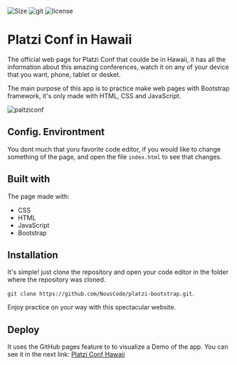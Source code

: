 ![Size](https://img.shields.io/github/repo-size/NousCode/platzi-bootstrap?color=green&label=Size&logo=Hack%20The%20Box&style=for-the-badge) ![git](https://img.shields.io/github/last-commit/NousCode/platzi-bootstrap?logo=git&style=for-the-badge) ![license](https://img.shields.io/github/license/NousCode/platzi-bootstrap?logo=Textpattern&style=for-the-badge)
# Platzi Conf in Hawaii
The official web page for Platzi Conf that coulde be in Hawaii, it has all the information about this amazing conferences, watch it on any of your device that you want, phone, tablet or desket.

The main purpose of this app is to practice make web pages with Bootstrap framework, it's only made with HTML, CSS and JavaScript.

![paltziconf](https://res.cloudinary.com/drsp7xijk/image/upload/v1660750663/platziHawaii_lornfu.png)

## Config. Environtment 
You dont much that yoru favorite code editor, if you would like to change something of the page, and open the file `index.html` to see that changes.

## Built with 
The page made with:
- CSS
- HTML
- JavaScript
- Bootstrap
## Installation
It's simple! just clone the repository and open your code editor in the folder where the repository was cloned.

`git clone https://github.com/NousCode/platzi-bootstrap.git`.

Enjoy practice on your way with this spectacular website.

## Deploy
It uses the GitHub pages feature to  to visualize a Demo of the app. You can see it in the next link:
[Platzi Conf Hawaii](https://nouscode.github.io/platzi-bootstrap/)
